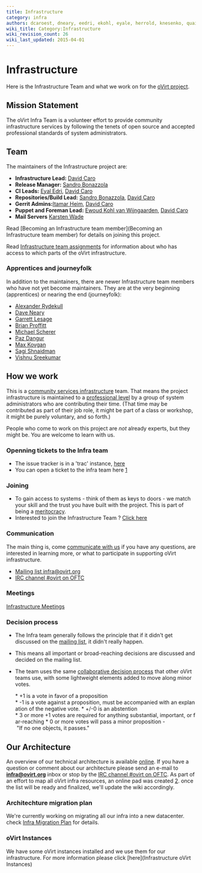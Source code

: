 ```yaml
---
title: Infrastructure
category: infra
authors: dcaroest, dneary, eedri, ekohl, eyale, herrold, knesenko, quaid, rmiddle
wiki_title: Category:Infrastructure
wiki_revision_count: 26
wiki_last_updated: 2015-04-01
---
```


# Infrastructure

Here is the Infrastructure Team and what we work on for the [oVirt project](http://ovirt.org).

## Mission Statement

The oVirt Infra Team is a volunteer effort to provide community infrastructure services by following the tenets of open source and accepted professional standards of system administrators.

## Team

The maintainers of the Infrastructure project are:

*   **Infrastructure Lead:** [David Caro](User:Dcaroest)
*   **Release Manager:** [Sandro Bonazzola](User:Sbonazzo)
*   **CI Leads:** [Eyal Edri](User:Eyal), [David Caro](User:Dcaroest)
*   **Repositories/Build Lead:** [Sandro Bonazzola](User:Sbonazzo), [David Caro](User:Dcaroest)
*   **Gerrit Admins:**[Itamar Heim](User:Iheim), [David Caro](User:Dcaroest)
*   **Puppet and Foreman Lead:** [Ewoud Kohl van Wijngaarden](User:Ekohl), [David Caro](User:Dcaroest)
*   **Mail Servers** [Karsten Wade](User:Quaid)

Read [Becoming an Infrastructure team member](Becoming an Infrastructure team member) for details on joining this project.

Read [Infrastructure team assignments](/develop/infra/infrastructure-team-administrators/) for information about who has access to which parts of the oVirt infrastructure.

### Apprentices and journeyfolk

In addition to the maintainers, there are newer Infrastructure team members who have not yet become maintainers. They are at the very beginning (apprentices) or nearing the end (journeyfolk):

*   [Alexander Rydekull](User:Rydekull)
*   [Dave Neary](User:Dneary)
*   [Garrett Lesage](User:Garrett)
*   [Brian Proffitt](User:Bproffitt)
*   [Michael Scherer](User:Misc)
*   [Paz Dangur](User:Pdangur)
*   [Max Kovgan](User:Mkovgan)
*   [Sagi Shnaidman](User:Sshnaidm)
*   [Vishnu Sreekumar](User:Vissree)

## How we work

This is a [community services infrastructure](http://fedorahosted.org/csi/) team. That means the project infrastructure is maintained to a [professional level](http://mmcgrath.fedorapeople.org/html-single/) by a group of system administrators who are contributing their time. (That time may be contributed as part of their job role, it might be part of a class or workshop, it might be purely voluntary, and so forth.)

People who come to work on this project are *not* already experts, but they might be. You are welcome to learn with us.

### Openning tickets to the Infra team

*   The issue tracker is in a 'trac' instance, [here](https://fedorahosted.org/ovirt/report/1)
*   You can open a ticket to the infra team here [1](https://fedorahosted.org/ovirt/newticket)

### Joining

*   To gain access to systems - think of them as keys to doors - we match your skill and the trust you have built with the project. This is part of being a [meritocracy](Governance).
*   Interested to join the Infrastructure Team ? [Click here](Becoming_an_Infrastructure_team_member)

### Communication

The main thing is, come [communicate with us](#Communication) if you have any questions, are interested in learning more, or what to participate in supporting oVirt infrastructure.

*   [Mailing list infra@ovirt.org](http://lists.ovirt.org/mailman/listinfo/infra)
*   [IRC channel #ovirt on OFTC](irc://irc.oftc.net/#ovirt)

### Meetings

[ Infrastructure Meetings](Infrastructure_team_meetings)

### Decision process

*   The Infra team generally follows the principle that if it didn't get discussed on the [mailing list](http://lists.ovirt.org/mailman/listinfo/infra), it didn't really happen.
*   This means all important or broad-reaching decisions are discussed and decided on the mailing list.
*   The team uses the same [collaborative decision process](https://blogs.apache.org/comdev/entry/how_apache_projects_use_consensus) that other oVirt teams use, with some lightweight elements added to move along minor votes.

      * +1 is a vote in favor of a proposition 
      * -1 is a vote against a proposition, must be accompanied with an explanation of the negative vote.
      * +/-0 is an abstention
      * 3 or more +1 votes are required for anything substantial, important, or far-reaching
      * 0 or more votes will pass a minor proposition - "If no one objects, it passes."

## Our Architecture

An overview of our technical architecture is available [online](http://monitoring.ovirt.org). If you have a question or comment about our architecture please send an e-mail to **infra@ovirt.org** inbox or stop by the [IRC channel #ovirt on OFTC](irc://irc.oftc.net/#ovirt).
As part of an effort to map all oVirt infra resources, an online pad was created [2](http://etherpad.ovirt.org/p/service_list_ovirt).
once the list will be ready and finalized, we'll update the wiki accordingly.

### Architechture migration plan

We're currently working on migrating all our infra into a new datacenter. check [Infra Migration Plan](http://www.ovirt.org/Infra/Services_Migration_Plan) for details.

### oVirt Instances

We have some oVirt instances installed and we use them for our infrastructure. For more information please click [here](Infrastructure oVirt Instances)
